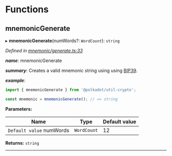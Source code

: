 

# Functions

<a id="mnemonicgenerate"></a>

##  mnemonicGenerate

▸ **mnemonicGenerate**(numWords?: *`WordCount`*): `string`

*Defined in [mnemonic/generate.ts:33](https://github.com/polkadot-js/common/blob/1ac6c26/packages/util-crypto/src/mnemonic/generate.ts#L33)*

*__name__*: mnemonicGenerate

*__summary__*: Creates a valid mnemonic string using using [BIP39](https://github.com/bitcoin/bips/blob/master/bip-0039.mediawiki).

*__example__*:   

```javascript
import { mnemonicGenerate } from '@polkadot/util-crypto';

const mnemonic = mnemonicGenerate(); // => string
```

**Parameters:**

| Name | Type | Default value |
| ------ | ------ | ------ |
| `Default value` numWords | `WordCount` | 12 |

**Returns:** `string`

___

